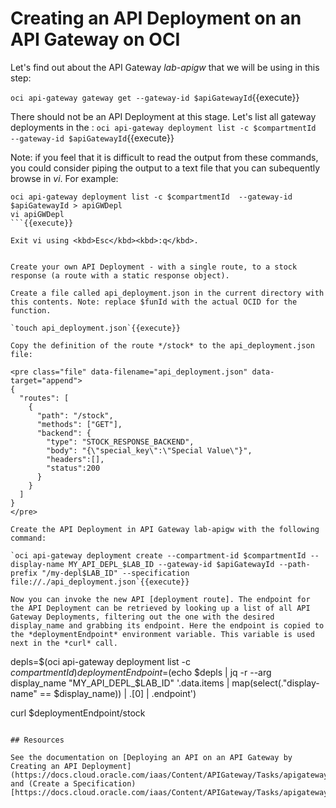# Creating an API Deployment on an API Gateway on OCI

Let's find out about the API Gateway *lab-apigw* that we will be using in this step:

`oci api-gateway gateway get --gateway-id $apiGatewayId`{{execute}}

There should not be an API Deployment at this stage. Let's list all gateway deployments in the :
`oci api-gateway deployment list -c $compartmentId  --gateway-id $apiGatewayId`{{execute}}

Note: if you feel that it is difficult to read the output from these commands, you could consider piping the output to a text file that you can subequently browse in *vi*. For example:

```
oci api-gateway deployment list -c $compartmentId  --gateway-id $apiGatewayId > apiGWDepl
vi apiGWDepl
```{{execute}}

Exit vi using <kbd>Esc</kbd><kbd>:q</kbd>.


Create your own API Deployment - with a single route, to a stock response (a route with a static response object).

Create a file called api_deployment.json in the current directory with this contents. Note: replace $funId with the actual OCID for the function.

`touch api_deployment.json`{{execute}}

Copy the definition of the route */stock* to the api_deployment.json file:

<pre class="file" data-filename="api_deployment.json" data-target="append">
{
  "routes": [
    {
      "path": "/stock",
      "methods": ["GET"],
      "backend": {
        "type": "STOCK_RESPONSE_BACKEND",
        "body": "{\"special_key\":\"Special Value\"}",
        "headers":[],
        "status":200
      }
    }
  ]
}
</pre>

Create the API Deployment in API Gateway lab-apigw with the following command:  

`oci api-gateway deployment create --compartment-id $compartmentId --display-name MY_API_DEPL_$LAB_ID --gateway-id $apiGatewayId --path-prefix "/my-depl$LAB_ID" --specification file://./api_deployment.json`{{execute}}

Now you can invoke the new API [deployment route]. The endpoint for the API Deployment can be retrieved by looking up a list of all API Gateway Deployments, filtering out the one with the desired display_name and grabbing its endpoint. Here the endpoint is copied to the *deploymentEndpoint* environment variable. This variable is used next in the *curl* call.

```
depls=$(oci api-gateway deployment list -c $compartmentId)
deploymentEndpoint=$(echo $depls | jq -r --arg display_name "MY_API_DEPL_$LAB_ID" '.data.items | map(select(."display-name" == $display_name)) | .[0] | .endpoint')

curl $deploymentEndpoint/stock
```{{execute}}

## Resources

See the documentation on [Deploying an API on an API Gateway by Creating an API Deployment](https://docs.cloud.oracle.com/iaas/Content/APIGateway/Tasks/apigatewaycreatingdeployment.htm) and (Create a Specification)[https://docs.cloud.oracle.com/iaas/Content/APIGateway/Tasks/apigatewaycreatingspecification.htm].
